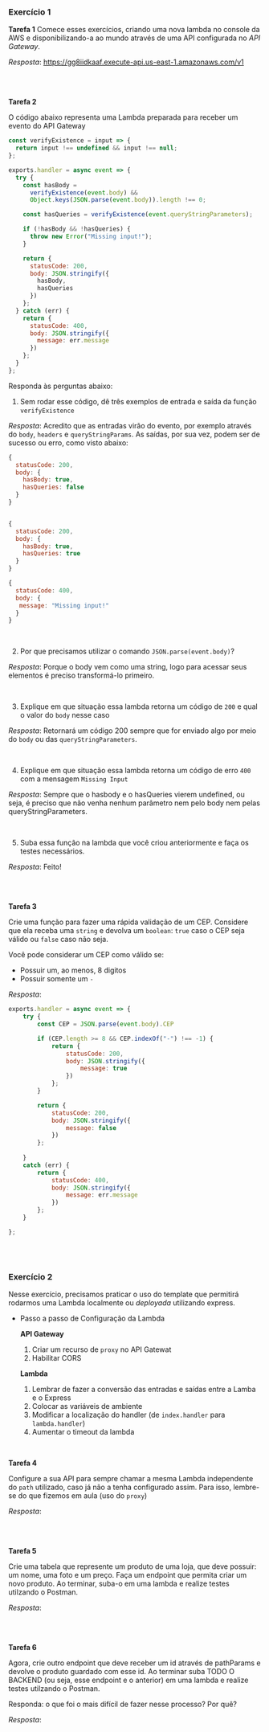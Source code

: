 

### Exercício 1

**Tarefa 1**
Comece esses exercícios, criando uma nova lambda no console da AWS e disponibilizando-a ao mundo através de uma API configurada no *API Gateway*.

_Resposta_: https://gg8iidkaaf.execute-api.us-east-1.amazonaws.com/v1

<br><br>

**Tarefa 2**

O código abaixo representa uma Lambda preparada para receber um evento do API Gateway

```jsx
const verifyExistence = input => {
  return input !== undefined && input !== null;
};

exports.handler = async event => {
  try {
    const hasBody =
      verifyExistence(event.body) &&
      Object.keys(JSON.parse(event.body)).length !== 0;

    const hasQueries = verifyExistence(event.queryStringParameters);

    if (!hasBody && !hasQueries) {
      throw new Error("Missing input!");
    }

    return {
      statusCode: 200,
      body: JSON.stringify({
        hasBody,
        hasQueries
      })
    };
  } catch (err) {
    return {
      statusCode: 400,
      body: JSON.stringify({
        message: err.message
      })
    };
  }
};
```

Responda às perguntas abaixo:

1. Sem rodar esse código, dê três exemplos de entrada e saída da função `verifyExistence`

_Resposta_: Acredito que as entradas virão do evento, por exemplo através do `body`, `headers` e `queryStringParams`. As saídas, por sua vez, podem ser de sucesso ou erro, como visto abaixo:

```js
{
  statusCode: 200,
  body: {
    hasBody: true,
    hasQueries: false
  }
}


{
  statusCode: 200,
  body: {
    hasBody: true,
    hasQueries: true
  }
}

{
  statusCode: 400,
  body: {
   message: "Missing input!"
  }
}
```

<br>

2. Por que precisamos utilizar o comando `JSON.parse(event.body)`?

_Resposta_: Porque o body vem como uma string, logo para acessar seus elementos é preciso transformá-lo primeiro.

<br>

3. Explique em que situação essa lambda retorna um código de `200` e qual o valor do `body` nesse caso

_Resposta_: Retornará um código 200 sempre que for enviado algo por meio do `body` ou das `queryStringParameters`.

<br>

4. Explique em que situação essa lambda retorna um código de erro `400` com a mensagem `Missing Input`

_Resposta_: Sempre que o hasbody e o hasQueries vierem undefined, ou seja, é preciso que não venha nenhum parâmetro nem pelo body nem pelas queryStringParameters.

<br>

5. Suba essa função na lambda que você criou anteriormente e faça os testes necessários.

_Resposta_: Feito!

<br><br>

**Tarefa 3**

Crie uma função para fazer uma rápida validação de um CEP. Considere que ela receba uma `string` e devolva um `boolean`: `true` caso o CEP seja válido ou `false` caso não seja. 

Você pode considerar um CEP como válido se:

- Possuir um, ao menos, 8 digitos
- Possuir somente um `-`

_Resposta_:

```js
exports.handler = async event => {
    try {
        const CEP = JSON.parse(event.body).CEP

        if (CEP.length >= 8 && CEP.indexOf("-") !== -1) {
            return {
                statusCode: 200,
                body: JSON.stringify({
                    message: true
                })
            };
        }

        return {
            statusCode: 200,
            body: JSON.stringify({
                message: false
            })
        };
    
    }
    catch (err) {
        return {
            statusCode: 400,
            body: JSON.stringify({
                message: err.message
            })
        };
    }

};
```

<br><br>

### Exercício 2

Nesse exercício, precisamos praticar o uso do template que permitirá rodarmos uma Lambda localmente ou *deployada* utilizando express.

- Passo a passo de Configuração da Lambda

    **API Gateway**

    1. Criar um recurso de `proxy` no API Gatewat
    2. Habilitar CORS

    **Lambda**

    1. Lembrar de fazer a conversão das entradas e saídas entre a Lamba e o Express
    2. Colocar as variáveis de ambiente
    3. Modificar a localização do handler (de `index.handler` para `lambda.handler`)
    4. Aumentar o timeout da lambda

<br>

**Tarefa 4**

Configure a sua API para sempre chamar a mesma Lambda independente do `path` utilizado, caso já não a tenha configurado assim. Para isso, lembre-se do que fizemos em aula (uso do `proxy`)

_Resposta_:

<br><br>

**Tarefa 5**

Crie uma tabela que represente um produto de uma loja, que deve possuir: um nome, uma foto e um preço. Faça um endpoint que permita criar um novo produto. Ao terminar, suba-o em uma lambda e realize testes utilzando o Postman.

_Resposta_:

<br><br>

**Tarefa 6**

Agora, crie outro endpoint que deve receber um id através de pathParams e devolve o produto guardado com esse id. Ao terminar suba TODO O BACKEND (ou seja, esse endpoint e o anterior) em uma lambda e realize testes utilzando o Postman.

Responda: o que foi o mais difícil de fazer nesse processo? Por quê?

_Resposta_:
